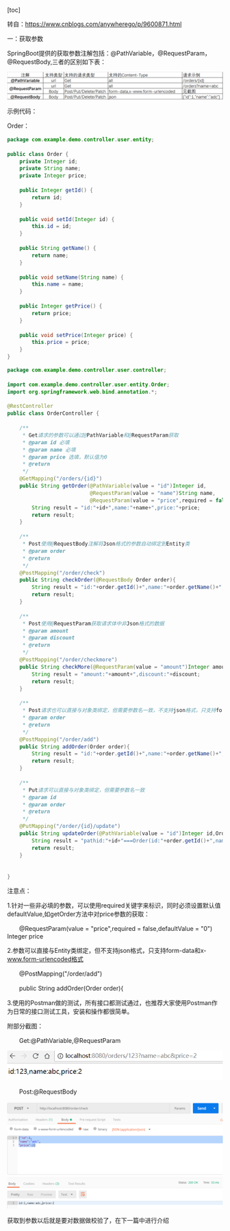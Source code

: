 [toc]

转自：https://www.cnblogs.com/anywherego/p/9600871.html

一：获取参数

SpringBoot提供的获取参数注解包括：@PathVariable，@RequestParam，@RequestBody,三者的区别如下表：

![img](../images/spring-boot/602164-20180907153055007-849088541.png)

 

示例代码：



Order：

```java
package com.example.demo.controller.user.entity;

public class Order {
    private Integer id;
    private String name;
    private Integer price;

    public Integer getId() {
        return id;
    }

    public void setId(Integer id) {
        this.id = id;
    }

    public String getName() {
        return name;
    }

    public void setName(String name) {
        this.name = name;
    }

    public Integer getPrice() {
        return price;
    }

    public void setPrice(Integer price) {
        this.price = price;
    }
}
```



```java
package com.example.demo.controller.user.controller;

import com.example.demo.controller.user.entity.Order;
import org.springframework.web.bind.annotation.*;

@RestController
public class OrderController {

    /**
     * Get请求的参数可以通过@PathVariable和@RequestParam获取
     * @param id 必填
     * @param name 必填
     * @param price 选填，默认值为0
     * @return
     */
    @GetMapping("/orders/{id}")
    public String getOrder(@PathVariable(value = "id")Integer id,
                           @RequestParam(value = "name")String name,
                           @RequestParam(value = "price",required = false,defaultValue = "0") Integer price){
        String result = "id:"+id+",name:"+name+",price:"+price;
        return result;
    }

    /**
     * Post使用@RequestBody注解将Json格式的参数自动绑定到Entity类
     * @param order
     * @return
     */
    @PostMapping("/order/check")
    public String checkOrder(@RequestBody Order order){
        String result = "id:"+order.getId()+",name:"+order.getName()+",price:"+order.getPrice();
        return result;
    }

    /**
     * Post使用@RequestParam获取请求体中非Json格式的数据
     * @param amount
     * @param discount
     * @return
     */
    @PostMapping("/order/checkmore")
    public String checkMore(@RequestParam(value = "amount")Integer amount, @RequestParam(value = "discount")float discount){
        String result = "amount:"+amount+",discount:"+discount;
        return result;
    }

    /**
     * Post请求也可以直接与对象类绑定，但需要参数名一致，不支持json格式，只支持form-data和x-www.form-urlencoded格式
     * @param order
     * @return
     */
    @PostMapping("/order/add")
    public String addOrder(Order order){
        String result = "id:"+order.getId()+",name:"+order.getName()+",price:"+order.getPrice();
        return result;
    }

    /**
     * Put请求可以直接与对象类绑定，但需要参数名一致
     * @param id
     * @param order
     * @return
     */
    @PutMapping("/order/{id}/update")
    public String updateOrder(@PathVariable(value = "id")Integer id,Order order){
        String result = "pathid:"+id+"===Order(id:"+order.getId()+",name:"+order.getName()+",price:"+order.getPrice()+")";
        return result;
    }


}
```

注意点：

1.针对一些非必填的参数，可以使用required关键字来标识，同时必须设置默认值defaultValue,如getOrder方法中对price参数的获取：

　　@RequestParam(value = "price",required = false,defaultValue = "0") Integer price

2.参数可以直接与Entity类绑定，但不支持json格式，只支持form-data和x-www.form-urlencoded格式

　　@PostMapping("/order/add")

　　public String addOrder(Order order){

3.使用的Postman做的测试，所有接口都测试通过，也推荐大家使用Postman作为日常的接口测试工具，安装和操作都很简单。

 附部分截图：

 　　Get:@PathVariable,@RequestParam

![](../images/spring-boot/602164-20180908143941191-773255022.png)

　　Post:@RequestBody

![](../images/spring-boot/602164-20180908145221433-1461729647.png)

 

获取到参数以后就是要对数据做校验了，在下一篇中进行介绍

